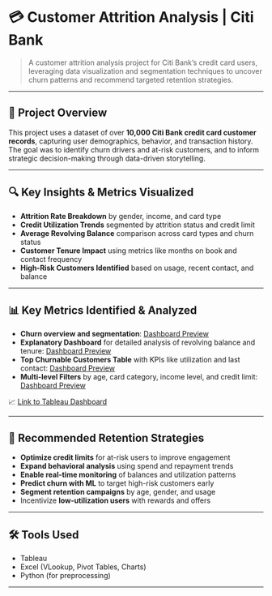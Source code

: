 # 💳 Customer Attrition Analysis | Citi Bank

> A customer attrition analysis project for Citi Bank’s credit card users, leveraging data visualization and segmentation techniques to uncover churn patterns and recommend targeted retention strategies.

---

## 📌 Project Overview

This project uses a dataset of over **10,000 Citi Bank credit card customer records**, capturing user demographics, behavior, and transaction history. The goal was to identify churn drivers and at-risk customers, and to inform strategic decision-making through data-driven storytelling.

---

## 🔍 Key Insights & Metrics Visualized

- **Attrition Rate Breakdown** by gender, income, and card type  
- **Credit Utilization Trends** segmented by attrition status and credit limit  
- **Average Revolving Balance** comparison across card types and churn status  
- **Customer Tenure Impact** using metrics like months on book and contact frequency  
- **High-Risk Customers Identified** based on usage, recent contact, and balance  

---

## 📊 Key Metrics Identified & Analyzed

- **Churn overview and segmentation**: [Dashboard Preview]()
- **Explanatory Dashboard** for detailed analysis of revolving balance and tenure: [Dashboard Preview]()
- **Top Churnable Customers Table** with KPIs like utilization and last contact: [Dashboard Preview]()  
- **Multi-level Filters** by age, card category, income level, and credit limit: [Dashboard Preview]()  

📈 [Link to Tableau Dashboard](https://public.tableau.com/app/profile/soumya.shah6876/viz/MIS561FinalProject/FinalSTORY)  

---

## 🧠 Recommended Retention Strategies

- **Optimize credit limits** for at-risk users to improve engagement
- **Expand behavioral analysis** using spend and repayment trends
- **Enable real-time monitoring** of balances and utilization patterns
- **Predict churn with ML** to target high-risk customers early
- **Segment retention campaigns** by age, gender, and usage
- Incentivize **low-utilization users** with rewards and offers

---

## 🛠 Tools Used

- Tableau  
- Excel (VLookup, Pivot Tables, Charts)
- Python (for preprocessing)  

---
